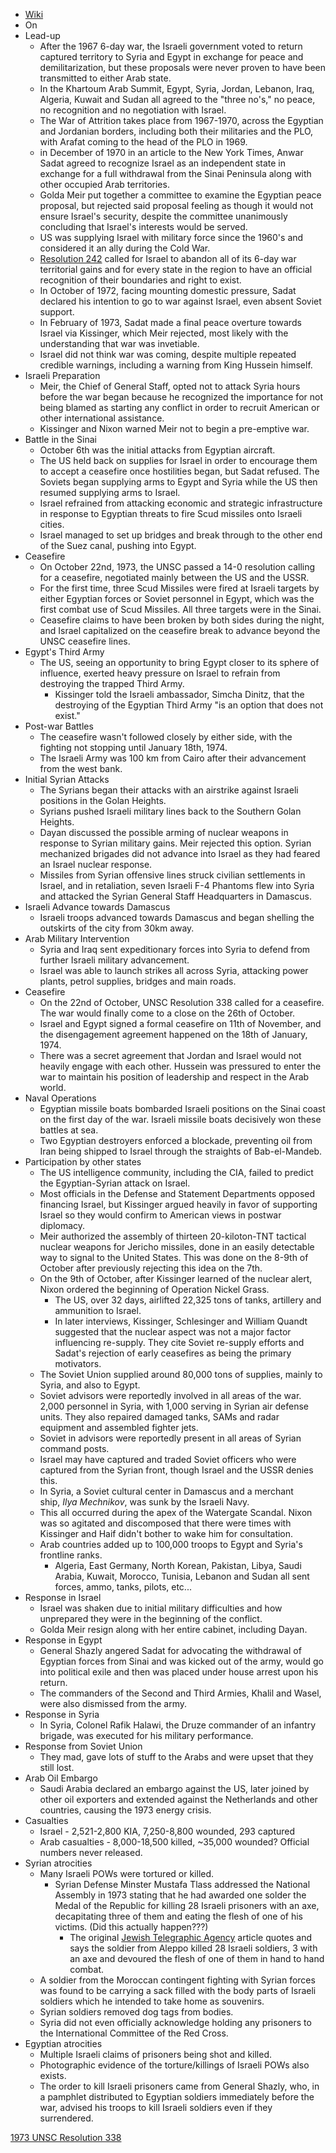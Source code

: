 - [Wiki](https://en.wikipedia.org/wiki/Yom_Kippur_War)
- On
- Lead-up
    - After the 1967 6-day war, the Israeli government voted to return captured territory to Syria and Egypt in exchange for peace and demilitarization, but these proposals were never proven to have been transmitted to either Arab state.
    - In the Khartoum Arab Summit, Egypt, Syria, Jordan, Lebanon, Iraq, Algeria, Kuwait and Sudan all agreed to the "three no's," no peace, no recognition and no negotiation with Israel.
    - The War of Attrition takes place from 1967-1970, across the Egyptian and Jordanian borders, including both their militaries and the PLO, with Arafat coming to the head of the PLO in 1969.
    - in December of 1970 in an article to the New York Times, Anwar Sadat agreed to recognize Israel as an independent state in exchange for a full withdrawal from the Sinai Peninsula along with other occupied Arab territories.
    - Golda Meir put together a committee to examine the Egyptian peace proposal, but rejected said proposal feeling as though it would not ensure Israel's security, despite the committee unanimously concluding that Israel's interests would be served.
    - US was supplying Israel with military force since the 1960's and considered it an ally during the Cold War.
    - [Resolution 242](https://peacemaker.un.org/sites/peacemaker.un.org/files/SCRes242%281967%29.pdf) called for Israel to abandon all of its 6-day war territorial gains and for every state in the region to have an official recognition of their boundaries and right to exist.
    - In October of 1972, facing mounting domestic pressure, Sadat declared his intention to go to war against Israel, even absent Soviet support.
    - In February of 1973, Sadat made a final peace overture towards Israel via Kissinger, which Meir rejected, most likely with the understanding that war was invetiable.
    - Israel did not think war was coming, despite multiple repeated credible warnings, including a warning from King Hussein himself.
- Israeli Preparation
    - Meir, the Chief of General Staff, opted not to attack Syria hours before the war began because he recognized the importance for not being blamed as starting any conflict in order to recruit American or other international assistance.
    - Kissinger and Nixon warned Meir not to begin a pre-emptive war.
- Battle in the Sinai
    - October 6th was the initial attacks from Egyptian aircraft.
    - The US held back on supplies for Israel in order to encourage them to accept a ceasefire once hostilities began, but Sadat refused. The Soviets began supplying arms to Egypt and Syria while the US then resumed supplying arms to Israel.
    - Israel refrained from attacking economic and strategic infrastructure in response to Egyptian threats to fire Scud missiles onto Israeli cities.
    - Israel managed to set up bridges and break through to the other end of the Suez canal, pushing into Egypt.
- Ceasefire
    - On October 22nd, 1973, the UNSC passed a 14-0 resolution calling for a ceasefire, negotiated mainly between the US and the USSR.
    - For the first time, three Scud Missiles were fired at Israeli targets by either Egyptian forces or Soviet personnel in Egypt, which was the first combat use of Scud Missiles. All three targets were in the Sinai.
    - Ceasefire claims to have been broken by both sides during the night, and Israel capitalized on the ceasefire break to advance beyond the UNSC ceasefire lines.
- Egypt's Third Army
    - The US, seeing an opportunity to bring Egypt closer to its sphere of influence, exerted heavy pressure on Israel to refrain from destroying the trapped Third Army.
        - Kissinger told the Israeli ambassador, Simcha Dinitz, that the destroying of the Egyptian Third Army "is an option that does not exist."
- Post-war Battles
    - The ceasefire wasn't followed closely by either side, with the fighting not stopping until January 18th, 1974.
    - The Israeli Army was 100 km from Cairo after their advancement from the west bank.
- Initial Syrian Attacks
    - The Syrians began their attacks with an airstrike against Israeli positions in the Golan Heights.
    - Syrians pushed Israeli military lines back to the Southern Golan Heights.
    - Dayan discussed the possible arming of nuclear weapons in response to Syrian military gains. Meir rejected this option. Syrian mechanized brigades did not advance into Israel as they had feared an Israel nuclear response.
    - Missiles from Syrian offensive lines struck civilian settlements in Israel, and in retaliation, seven Israeli F-4 Phantoms flew into Syria and attacked the Syrian General Staff Headquarters in Damascus.
- Israeli Advance towards Damascus
    - Israeli troops advanced towards Damascus and began shelling the outskirts of the city from 30km away.
- Arab Military Intervention
    - Syria and Iraq sent expeditionary forces into Syria to defend from further Israeli military advancement.
    - Israel was able to launch strikes all across Syria, attacking power plants, petrol supplies, bridges and main roads.
- Ceasefire
    - On the 22nd of October, UNSC Resolution 338 called for a ceasefire. The war would finally come to a close on the 26th of October.
    - Israel and Egypt signed a formal ceasefire on 11th of November, and the disengagement agreement happened on the 18th of January, 1974.
    - There was a secret agreement that Jordan and Israel would not heavily engage with each other. Hussein was pressured to enter the war to maintain his position of leadership and respect in the Arab world.
- Naval Operations
    - Egyptian missile boats bombarded Israeli positions on the Sinai coast on the first day of the war. Israeli missile boats decisively won these battles at sea.
    - Two Egyptian destroyers enforced a blockade, preventing oil from Iran being shipped to Israel through the straights of Bab-el-Mandeb.
- Participation by other states
    - The US intelligence community, including the CIA, failed to predict the Egyptian-Syrian attack on Israel.
    - Most officials in the Defense and Statement Departments opposed financing Israel, but Kissinger argued heavily in favor of supporting Israel so they would confirm to American views in postwar diplomacy.
    - Meir authorized the assembly of thirteen 20-kiloton-TNT tactical nuclear weapons for Jericho missiles, done in an easily detectable way to signal to the United States. This was done on the 8-9th of October after previously rejecting this idea on the 7th.
    - On the 9th of October, after Kissinger learned of the nuclear alert, Nixon ordered the beginning of Operation Nickel Grass.
        - The US, over 32 days, airlifted 22,325 tons of tanks, artillery and ammunition to Israel.
        - In later interviews, Kissinger, Schlesinger and William Quandt suggested that the nuclear aspect was not a major factor influencing re-supply. They cite Soviet re-supply efforts and Sadat's rejection of early ceasefires as being the primary motivators.
    - The Soviet Union supplied around 80,000 tons of supplies, mainly to Syria, and also to Egypt.
    - Soviet advisors were reportedly involved in all areas of the war. 2,000 personnel in Syria, with 1,000 serving in Syrian air defense units. They also repaired damaged tanks, SAMs and radar equipment and assembled fighter jets.
    - Soviet in advisors were reportedly present in all areas of Syrian command posts.
    - Israel may have captured and traded Soviet officers who were captured from the Syrian front, though Israel and the USSR denies this.
    - In Syria, a Soviet cultural center in Damascus and a merchant ship, _Ilya Mechnikov_, was sunk by the Israeli Navy.
    - This all occurred during the apex of the Watergate Scandal. Nixon was so agitated and discomposed that there were times with Kissinger and Haif didn't bother to wake him for consultation.
    - Arab countries added up to 100,000 troops to Egypt and Syria's frontline ranks.
        - Algeria, East Germany, North Korean, Pakistan, Libya, Saudi Arabia, Kuwait, Morocco, Tunisia, Lebanon and Sudan all sent forces, ammo, tanks, pilots, etc...
- Response in Israel
    - Israel was shaken due to initial military difficulties and how unprepared they were in the beginning of the conflict.
    - Golda Meir resign along with her entire cabinet, including Dayan.
- Response in Egypt
    - General Shazly angered Sadat for advocating the withdrawal of Egyptian forces from Sinai and was kicked out of the army, would go into political exile and then was placed under house arrest upon his return.
    - The commanders of the Second and Third Armies, Khalil and Wasel, were also dismissed from the army.
- Response in Syria
    - In Syria, Colonel Rafik Halawi, the Druze commander of an infantry brigade, was executed for his military performance.
- Response from Soviet Union
    - They mad, gave lots of stuff to the Arabs and were upset that they still lost.
- Arab Oil Embargo
    - Saudi Arabia declared an embargo against the US, later joined by other oil exporters and extended against the Netherlands and other countries, causing the 1973 energy crisis.
- Casualties
    - Israel - 2,521-2,800 KIA, 7,250-8,800 wounded, 293 captured
    - Arab casualties - 8,000-18,500 killed, ~35,000 wounded? Official numbers never released.
- Syrian atrocities
    - Many Israeli POWs were tortured or killed.
        - Syrian Defense Minster Mustafa Tlass addressed the National Assembly in 1973 stating that he had awarded one solder the Medal of the Republic for killing 28 Israeli prisoners with an axe, decapitating three of them and eating the flesh of one of his victims. (Did this actually happen???)
            - The original [Jewish Telegraphic Agency](http://pdfs.jta.org/1975/1975-07-25_142.pdf) article quotes and says the soldier from Aleppo killed 28 Israeli soldiers, 3 with an axe and devoured the flesh of one of them in hand to hand combat.
    - A soldier from the Moroccan contingent fighting with Syrian forces was found to be carrying a sack filled with the body parts of Israeli soldiers which he intended to take home as souvenirs.
    - Syrian soldiers removed dog tags from bodies.
    - Syria did not even officially acknowledge holding any prisoners to the International Committee of the Red Cross.
- Egyptian atrocities
    - Multiple Israeli claims of prisoners being shot and killed.
    - Photographic evidence of the torture/killings of Israeli POWs also exists.
    - The order to kill Israeli prisoners came from General Shazly, who, in a pamphlet distributed to Egyptian soldiers immediately before the war, advised his troops to kill Israeli soldiers even if they surrendered.

[1973 UNSC Resolution 338](1973%20UNSC%20Resolution%20338)    